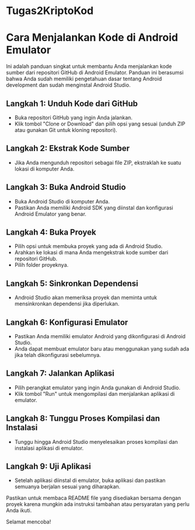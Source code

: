 # Tugas2KriptoKod

# Cara Menjalankan Kode di Android Emulator

Ini adalah panduan singkat untuk membantu Anda menjalankan kode sumber dari repositori GitHub di Android Emulator. Panduan ini berasumsi bahwa Anda sudah memiliki pengetahuan dasar tentang Android development dan sudah menginstal Android Studio.

## Langkah 1: Unduh Kode dari GitHub

- Buka repositori GitHub yang ingin Anda jalankan.
- Klik tombol "Clone or Download" dan pilih opsi yang sesuai (unduh ZIP atau gunakan Git untuk kloning repositori).

## Langkah 2: Ekstrak Kode Sumber

- Jika Anda mengunduh repositori sebagai file ZIP, ekstraklah ke suatu lokasi di komputer Anda.

## Langkah 3: Buka Android Studio

- Buka Android Studio di komputer Anda.
- Pastikan Anda memiliki Android SDK yang diinstal dan konfigurasi Android Emulator yang benar.

## Langkah 4: Buka Proyek

- Pilih opsi untuk membuka proyek yang ada di Android Studio.
- Arahkan ke lokasi di mana Anda mengekstrak kode sumber dari repositori GitHub.
- Pilih folder proyeknya.

## Langkah 5: Sinkronkan Dependensi

- Android Studio akan memeriksa proyek dan meminta untuk mensinkronkan dependensi jika diperlukan.

## Langkah 6: Konfigurasi Emulator

- Pastikan Anda memiliki emulator Android yang dikonfigurasi di Android Studio.
- Anda dapat membuat emulator baru atau menggunakan yang sudah ada jika telah dikonfigurasi sebelumnya.

## Langkah 7: Jalankan Aplikasi

- Pilih perangkat emulator yang ingin Anda gunakan di Android Studio.
- Klik tombol "Run" untuk mengompilasi dan menjalankan aplikasi di emulator.

## Langkah 8: Tunggu Proses Kompilasi dan Instalasi

- Tunggu hingga Android Studio menyelesaikan proses kompilasi dan instalasi aplikasi di emulator.

## Langkah 9: Uji Aplikasi

- Setelah aplikasi diinstal di emulator, buka aplikasi dan pastikan semuanya berjalan sesuai yang diharapkan.

Pastikan untuk membaca README file yang disediakan bersama dengan proyek karena mungkin ada instruksi tambahan atau persyaratan yang perlu Anda ikuti.

Selamat mencoba!
